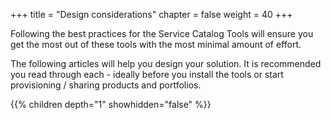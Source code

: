 +++
title = "Design considerations"
chapter = false
weight = 40
+++

Following the best practices for the Service Catalog Tools will ensure you get the most out of these tools with the most
minimal amount of effort.

The following articles will help you design your solution.  It is recommended you read through each - ideally before you
install the tools or start provisioning / sharing products and portfolios. 

{{% children depth="1" showhidden="false" %}}
